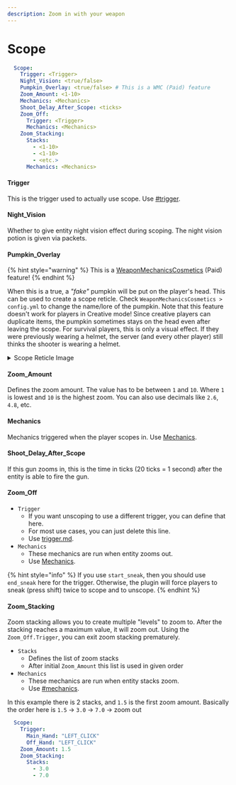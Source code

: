 ```yaml
---
description: Zoom in with your weapon
---
```


# Scope

```yaml
  Scope:
    Trigger: <Trigger>
    Night_Vision: <true/false>
    Pumpkin_Overlay: <true/false> # This is a WMC (Paid) feature
    Zoom_Amount: <1-10>
    Mechanics: <Mechanics>
    Shoot_Delay_After_Scope: <ticks>
    Zoom_Off:
      Trigger: <Trigger>
      Mechanics: <Mechanics>
    Zoom_Stacking:
      Stacks: 
        - <1-10>
        - <1-10>
        - <etc.>
      Mechanics: <Mechanics>
```

#### Trigger

This is the trigger used to actually use scope. Use [#trigger](scope.md#trigger "mention").

#### Night\_Vision

Whether to give entity night vision effect during scoping. The night vision potion is given via packets.

#### Pumpkin\_Overlay

{% hint style="warning" %}
This is a [WeaponMechanicsCosmetics](https://www.spigotmc.org/resources/104539/) (Paid) feature!
{% endhint %}

When this is a true, a _"fake"_ pumpkin will be put on the player's head. This can be used to create a scope reticle. Check `WeaponMechanicsCosmetics > config.yml` to change the name/lore of the pumpkin. Note that this feature doesn't work for players in Creative mode! Since creative players can duplicate items, the pumpkin sometimes stays on the head even after leaving the scope. For survival players, this is only a visual effect. If they were previously wearing a helmet, the server (and every other player) still thinks the shooter is wearing a helmet.

<details>

<summary>Scope Reticle Image</summary>

<img src="https://user-images.githubusercontent.com/43940682/189747433-f1c82f3e-c757-47c7-9845-121146f15db8.png" alt="reticle" data-size="original">

</details>

#### Zoom\_Amount

Defines the zoom amount. The value has to be between `1` and `10`. Where `1` is lowest and `10` is the highest zoom. You can also use decimals like `2.6`, `4.8`, etc.

#### Mechanics

Mechanics triggered when the player scopes in. Use [Mechanics](https://app.gitbook.com/o/MgHAZkcfIhs3YcmBjk2r/s/hz7yMxlL81NxAT44nraH/ "mention").&#x20;

#### Shoot\_Delay\_After\_Scope

If this gun zooms in, this is the time in ticks (20 ticks = 1 second) after the entity is able to fire the gun.

#### Zoom\_Off

* `Trigger`
  * If you want unscoping to use a different trigger, you can define that here.
  * For most use cases, you can just delete this line.
  * Use [trigger.md](../trigger.md "mention").
* `Mechanics`
  * These mechanics are run when entity zooms out.
  * Use [Mechanics](https://app.gitbook.com/o/MgHAZkcfIhs3YcmBjk2r/s/hz7yMxlL81NxAT44nraH/ "mention").

{% hint style="info" %}
If you use `start_sneak`, then you should use `end_sneak` here for the trigger. Otherwise, the plugin will force players to sneak (press shift) twice to scope and to unscope.&#x20;
{% endhint %}

#### Zoom\_Stacking

Zoom stacking allows you to create multiple "levels" to zoom to. After the stacking reaches a maximum value, it will zoom out. Using the `Zoom_Off.Trigger`, you can exit zoom stacking prematurely.

* `Stacks`
  * Defines the list of zoom stacks
  * After initial `Zoom_Amount` this list is used in given order
* `Mechanics`
  * These mechanics are run when entity stacks zoom.
  * Use [#mechanics](scope.md#mechanics "mention").&#x20;

In this example there is 2 stacks, and `1.5` is the first zoom amount. Basically the order here is `1.5` -> `3.0` -> `7.0` -> zoom out

```yml
  Scope:
    Trigger:
      Main_Hand: "LEFT_CLICK"
      Off_Hand: "LEFT_CLICK"
    Zoom_Amount: 1.5
    Zoom_Stacking:
      Stacks:
        - 3.0
        - 7.0
```

